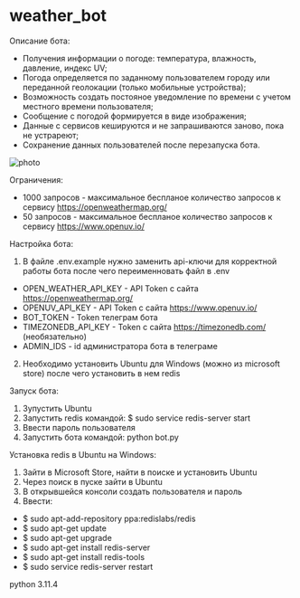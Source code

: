 # weather_bot

Описание бота:

- Получения информации о погоде: температура, влажность, давление, индекс UV;
- Погода определяется по заданному пользователем городу или переданной геолокации (только мобильные устройства);
- Возможность создать постояное уведомление по времени с учетом местного времени пользователя;
- Сообщение с погодой формируется в виде изображения;
- Данные с сервисов кешируются и не запрашиваются заново, пока не устрареют;
- Сохранение данных пользователей после перезапуска бота.

![photo](https://github.com/alexlarin112/weather_bot/assets/109760128/e5a70f59-507f-4354-8e6c-7c07d56196ff)

Ограничения:
- 1000 запросов - максимальное беспланое количество запросов к сервису https://openweathermap.org/
- 50 запросов - максимальное беспланое количество запросов к сервису https://www.openuv.io/ 

Настройка бота: 

1) В файле .env.example нужно заменить api-ключи для корректной работы бота после чего переименновать файл в .env
- OPEN_WEATHER_API_KEY - API Token с сайта https://openweathermap.org/
- OPENUV_API_KEY - API Token с сайта https://www.openuv.io/
- BOT_TOKEN - Token телеграм бота 
- TIMEZONEDB_API_KEY - Token с сайта https://timezonedb.com/ (необязательно)
- ADMIN_IDS - id администратора бота в телеграме 

2) Необходимо установить Ubuntu для Windows (можно из microsoft store) после чего установить в нем redis

Запуск бота: 

1) Зупустить Ubuntu
2) Запустить redis командой: $ sudo service redis-server start
3) Ввести пароль пользователя
4) Запустить бота командой: python bot.py

Установка redis в Ubuntu на Windows:

1) Зайти в Microsoft Store, найти в поиске и установить Ubuntu
2) Через поиск в пуске зайти в Ubuntu
3) В открывшейся консоли создать пользователя и пароль   
4) Ввести:
- $ sudo apt-add-repository ppa:redislabs/redis
- $ sudo apt-get update
- $ sudo apt-get upgrade
- $ sudo apt-get install redis-server
- $ sudo apt-get install redis-tools
- $ sudo service redis-server restart


python 3.11.4
